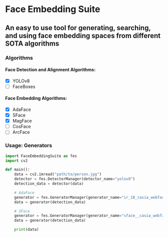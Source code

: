 # Face Embedding Suite
## An easy to use tool for generating, searching, and using face embedding spaces from different SOTA algorithms

### Algorithms
#### Face Detection and Alignment Algorithms:
- [x] YOLOv8
- [ ] FaceBoxes
#### Face Embedding Algorithms:
- [x] AdaFace
- [x] SFace
- [x] MagFace
- [ ] CosFace
- [ ] ArcFace
### Usage: Generators
```python
import FaceEmbeddingSuite as fes
import cv2

def main():
    data = cv2.imread("path/to/person.jpg")
    detector = fes.DetectorManager(detector_name="yolov8")
    detection_data = detector(data)

    # AdaFace    
    generator = fes.GeneratorManager(generator_name="ir_18_casia_webface")
    data = generator(detection_data)

    # SFace
    generator = fes.GeneratorManager(generator_name="sface__casia_webface")
    data = generator(detection_data)

    print(data)
```
